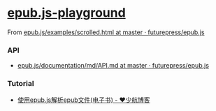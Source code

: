 [epub.js-playground](https://dirkarnez.github.io/epub.js-playground/)
=====================================================================
From [epub.js/examples/scrolled.html at master · futurepress/epub.js](https://github.com/futurepress/epub.js/blob/master/examples/scrolled.html)

### API
- [epub.js/documentation/md/API.md at master · futurepress/epub.js](https://github.com/futurepress/epub.js/blob/master/documentation/md/API.md)

### Tutorial
- [使用epub.js解析epub文件(电子书) - ❤️少航博客](https://www.shaohang.xin/2020/08/31/technical/javascript/epub-js/)
